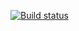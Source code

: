 [![Build status](https://dev.azure.com/Clickbus.PlacesOps/Clickbus.Places/_apis/build/status/Clickbus.Places-Core-CI)](https://dev.azure.com/Clickbus.PlacesOps/Clickbus.Places/_build/latest?definitionId=4)
